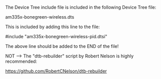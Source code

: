 The Device Tree include file is included in the following
Device Tree file:

am335x-bonegreen-wireless.dts

This is included by adding this line to the file:

#include "am335x-bonegreen-wireless-pid.dtsi"

The above line should be added to the END of the file!

NOT --> The "dtb-rebuilder" script by Robert Nelson is highly recommended:

https://github.com/RobertCNelson/dtb-rebuilder
